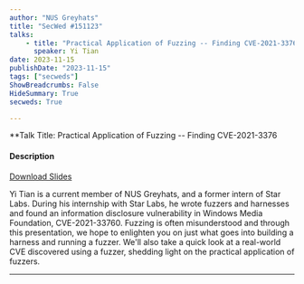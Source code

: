 ```yaml
---
author: "NUS Greyhats"
title: "SecWed #151123"
talks:
    - title: "Practical Application of Fuzzing -- Finding CVE-2021-3376"
      speaker: Yi Tian
date: 2023-11-15
publishDate: "2023-11-15"
tags: ["secweds"]
ShowBreadcrumbs: False
HideSummary: True
secweds: True

---
```



**Talk Title: Practical Application of Fuzzing -- Finding CVE-2021-3376

#### Description

[Download Slides](/secwed-slides/ay2324s1/practical%20application%20of%20fuzzing.pdf)

Yi Tian is a current member of NUS Greyhats, and a former intern of Star Labs. During his internship with Star Labs, he wrote fuzzers and harnesses and found an information disclosure vulnerability in Windows Media Foundation, CVE-2021-33760. Fuzzing is often misunderstood and through this presentation, we hope to enlighten you on just what goes into building a harness and running a fuzzer. We'll also take a quick look at a real-world CVE discovered using a fuzzer, shedding light on the practical application of fuzzers.

---

